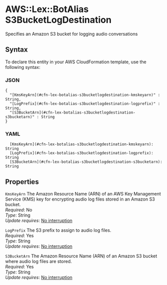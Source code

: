 # AWS::Lex::BotAlias S3BucketLogDestination<a name="aws-properties-lex-botalias-s3bucketlogdestination"></a>

Specifies an Amazon S3 bucket for logging audio conversations

## Syntax<a name="aws-properties-lex-botalias-s3bucketlogdestination-syntax"></a>

To declare this entity in your AWS CloudFormation template, use the following syntax:

### JSON<a name="aws-properties-lex-botalias-s3bucketlogdestination-syntax.json"></a>

```
{
  "[KmsKeyArn](#cfn-lex-botalias-s3bucketlogdestination-kmskeyarn)" : String,
  "[LogPrefix](#cfn-lex-botalias-s3bucketlogdestination-logprefix)" : String,
  "[S3BucketArn](#cfn-lex-botalias-s3bucketlogdestination-s3bucketarn)" : String
}
```

### YAML<a name="aws-properties-lex-botalias-s3bucketlogdestination-syntax.yaml"></a>

```
  [KmsKeyArn](#cfn-lex-botalias-s3bucketlogdestination-kmskeyarn): String
  [LogPrefix](#cfn-lex-botalias-s3bucketlogdestination-logprefix): String
  [S3BucketArn](#cfn-lex-botalias-s3bucketlogdestination-s3bucketarn): String
```

## Properties<a name="aws-properties-lex-botalias-s3bucketlogdestination-properties"></a>

`KmsKeyArn` <a name="cfn-lex-botalias-s3bucketlogdestination-kmskeyarn"></a>
The Amazon Resource Name \(ARN\) of an AWS Key Management Service \(KMS\) key for encrypting audio log files stored in an Amazon S3 bucket\.  
_Required_: No  
_Type_: String  
_Update requires_: [No interruption](https://docs.aws.amazon.com/AWSCloudFormation/latest/UserGuide/using-cfn-updating-stacks-update-behaviors.html#update-no-interrupt)

`LogPrefix` <a name="cfn-lex-botalias-s3bucketlogdestination-logprefix"></a>
The S3 prefix to assign to audio log files\.  
_Required_: Yes  
_Type_: String  
_Update requires_: [No interruption](https://docs.aws.amazon.com/AWSCloudFormation/latest/UserGuide/using-cfn-updating-stacks-update-behaviors.html#update-no-interrupt)

`S3BucketArn` <a name="cfn-lex-botalias-s3bucketlogdestination-s3bucketarn"></a>
The Amazon Resource Name \(ARN\) of an Amazon S3 bucket where audio log files are stored\.  
_Required_: Yes  
_Type_: String  
_Update requires_: [No interruption](https://docs.aws.amazon.com/AWSCloudFormation/latest/UserGuide/using-cfn-updating-stacks-update-behaviors.html#update-no-interrupt)
